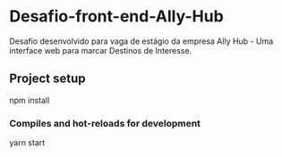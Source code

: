 # Desafio-front-end-Ally-Hub
Desafio desenvolvido para vaga de estágio da empresa Ally Hub - Uma interface web para marcar Destinos de Interesse.

## Project setup

npm install


### Compiles and hot-reloads for development

yarn start

